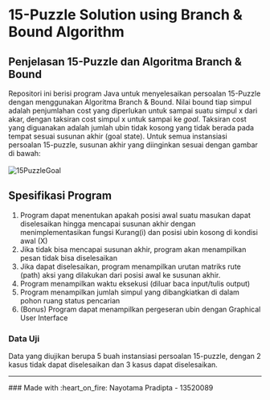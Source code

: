 # 15-Puzzle Solution using Branch &amp; Bound Algorithm 


## Penjelasan 15-Puzzle dan Algoritma Branch & Bound
Repositori ini berisi program Java untuk menyelesaikan persoalan 15-Puzzle dengan menggunakan Algoritma Branch & Bound. Nilai bound tiap simpul adalah penjumlahan cost yang diperlukan untuk sampai suatu simpul x dari akar, dengan taksiran cost simpul x untuk sampai ke <i>goal</i>. Taksiran cost yang diguanakan adalah jumlah ubin tidak kosong yang tidak berada pada tempat sesuai susunan akhir (goal state). Untuk semua instansiasi persoalan 15-puzzle, susunan akhir yang diinginkan sesuai dengan gambar di bawah: <br><br>
![15PuzzleGoal](https://user-images.githubusercontent.com/72206534/160339481-b254c17c-38ff-42f2-9de0-53e2221d59eb.png) <br>

## Spesifikasi Program
1. Program dapat menentukan apakah posisi awal suatu masukan dapat diselesaikan hingga mencapai susunan akhir dengan menimplementasikan fungsi Kurang(i) dan posisi ubin kosong di kondisi awal (X)
2. Jika tidak bisa mencapai susunan akhir, program akan menampilkan pesan tidak bisa diselesaikan
3. Jika dapat diselesaikan, program menampilkan urutan matriks rute (path) aksi yang dilakukan dari posisi awal ke susunan akhir. 
4. Program menampilkan waktu eksekusi (diluar baca input/tulis output)
5. Program menampilkan jumlah simpul yang dibangkiatkan di dalam pohon ruang status pencarian
6. (Bonus) Program dapat menampilkan pergeseran ubin dengan Graphical User Interface

### Data Uji
Data yang diujikan berupa 5 buah instansiasi persoalan 15-puzzle, dengan 2 kasus tidak dapat diselesaikan dan 3 kasus dapat diselesaikan. 
<hr>
### Made with :heart_on_fire: Nayotama Pradipta - 13520089